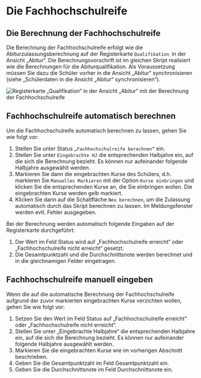 #	Die Fachhochschulreife

##	Die Berechnung der Fachhochschulreife

Die Berechnung der Fachhochschulreife erfolgt wie die Abiturzulassungsberechnung auf der Registerkarte `Qualifikation `in der Ansicht „Abitur“. Die Berechnungsvorschrift ist im gleichen Skript realisiert wie die Berechnungen für die Abiturqualifikation. Als Voraussetzung müssen Sie dazu die Schüler vorher in die Ansicht „Abitur“ synchronisieren (siehe „Schülerdaten in die Ansicht „Abitur“ synchronisieren“).
 
![ Registerkarte „Qualifikation“ in der Ansicht „Abitur“ mit der Berechnung der Fachhochschulreife](../assets/images/berlin/fhs/fhs1.png)

##	Fachhochschulreife automatisch berechnen

Um die Fachhochschulreife automatisch berechnen zu lassen, gehen Sie wie folgt vor:

1.	Stellen Sie unter Status `„Fachhochschulreife berechnen“` ein.
2.	Stellen Sie unter `Eingebrachte HJ` die entsprechenden Halbjahre ein, auf die sich die Berechnung bezieht. Es können nur aufeinander folgende Halbjahre ausgewählt werden.
3.	Markieren Sie dann die eingebrachten Kurse des Schülers, d.h. markieren Sie `Manuelles Markieren` mit der Option `Kurse einbringen` und klicken Sie die entsprechenden Kurse an, die Sie einbringen wollen. Die eingebrachten Kurse werden gelb markiert.
4.	Klicken Sie dann auf die Schaltfläche `Neu berechnen`, um die Zulassung automatisch durch das Skript berechnen zu lassen. Im Meldungsfenster werden evtl. Fehler ausgegeben. 


Bei der Berechnung werden automatisch folgende Eingaben auf der Registerkarte durchgeführt:

1.	Der Wert im Feld Status wird auf „Fachhochschulreife erreicht“ oder „Fachhochschulreife nicht erreicht“ gesetzt.
2.	Die Gesamtpunktzahl und die Durchschnittsnote werden berechnet und in die gleichnamigen Felder eingetragen.

##	Fachhochschulreife manuell eingeben

Wenn die auf die automatische Berechnung der Fachhochschulreife aufgrund der zuvor markierten eingebrachten Kurse verzichten wollen, gehen Sie wie folgt vor:

1.	Setzen Sie den Wert im Feld Status auf „Fachhochschulreife erreicht“ oder „Fachhochschulreife nicht erreicht“.
2.	Stellen Sie unter „Eingebrachte Halbjahre“ die entsprechenden Halbjahre ein, auf die sich die Berechnung bezieht. Es können nur aufeinander folgende Halbjahre ausgewählt werden.
3.	Markieren Sie die eingebrachten Kurse wie im vorherigen Abschnitt beschrieben.
4.	Geben Sie die Gesamtpunktzahl im Feld Gesamtpunktzahl ein.
5.	Geben Sie die Durchschnittsnote im Feld Durchschnittsnote ein.

